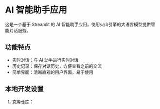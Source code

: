 # AI 智能助手应用

这是一个基于 Streamlit 的 AI 智能助手应用，使用火山引擎的大语言模型提供智能对话服务。

## 功能特点

- 实时对话：与 AI 助手进行实时对话
- 历史记录：保存对话历史，方便查看之前的交流
- 简单界面：清晰直观的用户界面，易于使用

## 本地开发设置

1. 克隆仓库：